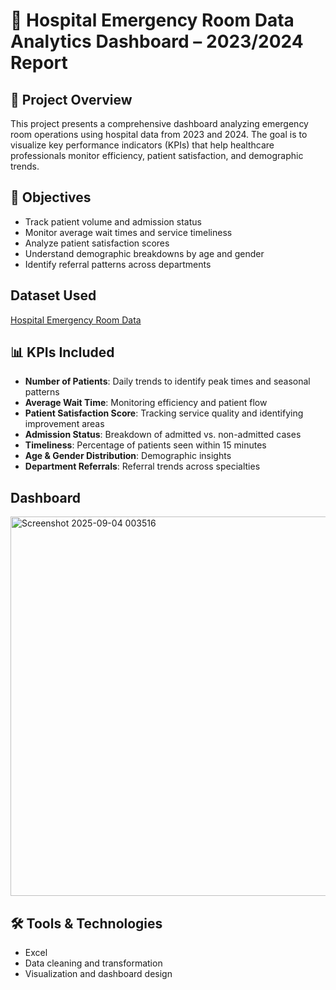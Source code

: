 # 🏥 Hospital Emergency Room Data Analytics Dashboard – 2023/2024 Report

## 📌 Project Overview
This project presents a comprehensive dashboard analyzing emergency room operations using hospital data from 2023 and 2024. The goal is to visualize key performance indicators (KPIs) that help healthcare professionals monitor efficiency, patient satisfaction, and demographic trends.

## 🎯 Objectives
- Track patient volume and admission status
- Monitor average wait times and service timeliness
- Analyze patient satisfaction scores
- Understand demographic breakdowns by age and gender
- Identify referral patterns across departments

## Dataset Used
<a href="https://github.com/Mahek-01/Hospital-Emergency-Room-Dashboard/blob/main/Hospital%20Emergency%20Room%20Data.csv">Hospital Emergency Room Data</a>

## 📊 KPIs Included
- **Number of Patients**: Daily trends to identify peak times and seasonal patterns
- **Average Wait Time**: Monitoring efficiency and patient flow
- **Patient Satisfaction Score**: Tracking service quality and identifying improvement areas
- **Admission Status**: Breakdown of admitted vs. non-admitted cases
- **Timeliness**: Percentage of patients seen within 15 minutes
- **Age & Gender Distribution**: Demographic insights
- **Department Referrals**: Referral trends across specialties

## Dashboard
<img width="1233" height="607" alt="Screenshot 2025-09-04 003516" src="https://github.com/user-attachments/assets/6b848ca9-925e-4b7b-8a22-22d76185f016" />

## 🛠️ Tools & Technologies
- Excel 
- Data cleaning and transformation
- Visualization and dashboard design

